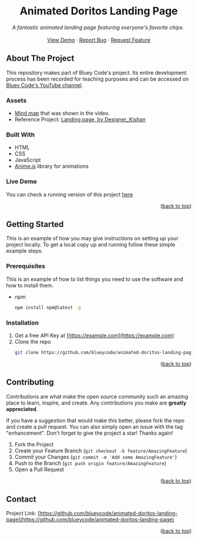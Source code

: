 <!-- Improved compatibility of back to top link: See: https://github.com/othneildrew/Best-README-Template/pull/73 -->
<a name="readme-top"></a>

<br />
<div align="center">
  <h1 align="center">Animated Doritos Landing Page</h1>

  <p align="center">
    <em>A fantastic animated landing page featuring everyone's favorite chips. </em>
    <br />
    <br />
    <a href="https://blueycode.github.io/animated-doritos-landing-page/">View Demo</a>
    ·
    <a href="https://github.com/blueycode/animated-doritos-landing-page/issues">Report Bug</a>
    ·
    <a href="https://github.com/blueycode/animated-doritos-landing-page/issues">Request Feature</a>
  </p>
</div>

<!-- ABOUT THE PROJECT -->
## About The Project


This repository makes part of Bluey Code's project. Its entire development process has been recorded for teaching purposes and can be accessed on <a href="https://www.youtube.com/@blueycode">Bluey Code's YouTube channel</a>.

### Assets

* <a href="https://whimsical.com/animated-doritos-landing-page-bluey-code-TjfnPCgUu2JXNzwyQFs1Ks">Mind map</a> that was shown in the video.
* Reference Project: <a href="https://www.figma.com/community/file/1178013122154794513">Landing page, by Designer_Kishan</a>

### Built With

* HTML
* CSS
* JavaScript
* <a href="https://animejs.com/">Anime.js</a> library for animations



<!-- LIVE DEMO -->
### Live Demo

You can check a running version of this project <a href="https://blueycode.github.io/animated-doritos-landing-page">here</a>

<p align="right">(<a href="#readme-top">back to top</a>)</p>

<!-- GETTING STARTED -->
## Getting Started

This is an example of how you may give instructions on setting up your project locally.
To get a local copy up and running follow these simple example steps.

### Prerequisites

This is an example of how to list things you need to use the software and how to install them.
* npm
  ```sh
  npm install npm@latest -g
  ```

### Installation

1. Get a free API Key at [https://example.com](https://example.com)
2. Clone the repo
   ```sh
   git clone https://github.com/blueycode/animated-doritos-landing-page.git
   ```

<p align="right">(<a href="#readme-top">back to top</a>)</p>



<!-- CONTRIBUTING -->
## Contributing

Contributions are what make the open source community such an amazing place to learn, inspire, and create. Any contributions you make are **greatly appreciated**.

If you have a suggestion that would make this better, please fork the repo and create a pull request. You can also simply open an issue with the tag "enhancement".
Don't forget to give the project a star! Thanks again!

1. Fork the Project
2. Create your Feature Branch (`git checkout -b feature/AmazingFeature`)
3. Commit your Changes (`git commit -m 'Add some AmazingFeature'`)
4. Push to the Branch (`git push origin feature/AmazingFeature`)
5. Open a Pull Request

<p align="right">(<a href="#readme-top">back to top</a>)</p>



<!-- CONTACT -->
## Contact

Project Link: [https://github.com/blueycode/animated-doritos-landing-page](https://github.com/blueycode/animated-doritos-landing-page)

<p align="right">(<a href="#readme-top">back to top</a>)</p>
